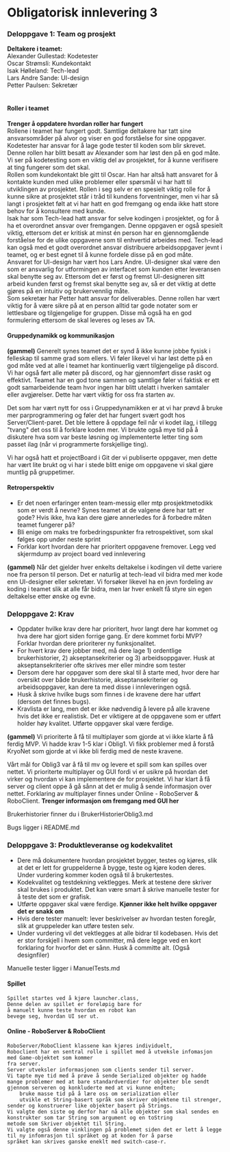 # Obligatorisk innlevering 3

### Deloppgave 1: Team og prosjekt

__Deltakere i teamet:__  
Alexander Gullestad: Kodetester  
Oscar Strømsli: Kundekontakt    
Isak Hølleland: Tech-lead   
Lars Andre Sande: UI-design     
Petter Paulsen: Sekretær
<br>
<br>
#### Roller i teamet

__Trenger å oppdatere hvordan roller har fungert__  
Rollene i teamet har fungert godt. Samtlige deltakere har tatt sine ansvarsområder
på alvor og viser en god forståelse for sine oppgaver. <br> Kodetester har ansvar for å lage gode tester til koden som blir skrevet. Denne rollen har blitt besatt av Alexander som har løst den på en god måte. 
Vi ser på kodetesting som en viktig del av 
prosjektet, for å kunne verifisere at ting fungerer som det skal. <br> Rollen som kundekontakt ble gitt til Oscar. Han har altså
hatt ansvaret for å kontakte kunden med ulike problemer eller spørsmål vi har hatt til utviklingen av prosjektet. Rollen i seg selv
er en spesielt viktig rolle for å kunne sikre at prosjektet står i tråd til kundens forventninger, men vi har så langt i prosjektet følt at vi har hatt
en god fremgang og enda ikke hatt store behov for å konsultere med kunde. <br> 
Isak har som Tech-lead hatt ansvar for selve kodingen i prosjektet, og for å ha et overordnet ansvar over fremgangen. Denne oppgaven er også spesielt viktig, ettersom
det er kritisk at minst én person har en gjennomgående forståelse for de ulike oppgavene som til enhvertid arbeides med. Tech-lead kan også med et godt overordnet ansvar
distribuere arbeidsoppgaver jevnt i teamet, og er best egnet til å kunne fordele disse på en god måte. <br>
Ansvaret for UI-design har vært hos Lars Andre. UI-designer skal være den som er ansvarlig for utformingen av interfacet som kunden etter leveransen skal benytte seg av. Ettersom
det er først og fremst UI-designeren sitt arbeid kunden først og fremst skal benytte seg av, så er det viktig at dette gjøres på en intuitiv og brukervennlig måte. <br>
Som sekretær har Petter hatt ansvar for deliverables. Denne rollen har vært viktig for å være sikre på at en person alltid tar gode notater som er lettlesbare og tilgjengelige for gruppen. Disse må også ha en god formulering ettersom de skal leveres og leses av TA.

#### Gruppedynamikk og kommunikasjon

__(gammel)__ Generelt synes teamet det er synd å ikke kunne jobbe fysisk i felleskap til samme grad som ellers. Vi føler likevel vi har løst dette på en god måte ved at alle i teamet har kontinuerlig
vært tilgjengelige på discord. Vi har også ført alle møter på discord, og har gjennomført disse raskt og effektivt. Teamet har en god tone sammen og samtlige føler vi faktisk er ett godt samarbeidende team hvor ingen har blitt utelatt
i hverken samtaler eller avgjørelser. Dette har vært viktig for oss fra starten av.

Det som har vært nytt for oss i Gruppedynamikken er at vi har prøvd å bruke mer parprogrammering og føler det har fungert svært godt hos Server/Client-paret.
Det ble lettere å oppdage feil når vi kodet ilag, i tillegg "tvang" det oss til å forklare koden mer. Vi brukte også mye tid på å diskutere hva som var beste
løsning og implementerte letter ting som passet ilag (når vi programmerte forskjellige ting).

Vi har også hatt et projectBoard i Git der vi publiserte oppgaver, men dette har vært lite brukt og vi har i stede blitt enige om oppgavene vi skal gjøre muntlig på
gruppetimer.

#### Retroperspektiv
- Er det noen erfaringer enten team-messig eller mtp prosjektmetodikk som er verdt å nevne? Synes
teamet at de valgene dere har tatt er gode? Hvis ikke, hva kan dere gjøre annerledes for å forbedre
måten teamet fungerer på?
- Bli enige om maks tre forbedringspunkter fra retrospektivet, som skal følges opp under neste sprint
- Forklar kort hvordan dere har prioritert oppgavene fremover. Legg ved skjermdump av project board
ved innlevering

__(gammel)__ Når det gjelder hver enkelts deltakelse i kodingen vil dette variere noe fra person til person. Det er naturlig at tech-lead vil bidra med mer kode enn UI-designer eller sekretær. Vi forsøker likevel ha en jevn fordeling av koding i teamet
slik at alle får bidra, men lar hver enkelt få styre sin egen deltakelse etter ønske og evne. 

### Deloppgave 2: Krav
- Oppdater hvilke krav dere har prioritert, hvor langt dere har kommet og hva dere har gjort siden forrige gang. Er dere kommet forbi MVP? Forklar hvordan dere prioriterer ny funksjonalitet.
- For hvert krav dere jobber med, må dere lage 1) ordentlige brukerhistorier, 2) akseptansekriterier og 3) arbeidsoppgaver. Husk at akseptansekriterier ofte skrives mer eller mindre som tester
- Dersom dere har oppgaver som dere skal til å starte med, hvor dere har oversikt over både brukerhistorie, akseptansekriterier og arbeidsoppgaver, kan dere ta med disse i innleveringen også.
- Husk å skrive hvilke bugs som finnes i de kravene dere har utført (dersom det finnes bugs).
- Kravlista er lang, men det er ikke nødvendig å levere på alle kravene hvis det ikke er realistisk. Det er viktigere at de oppgavene som er utført holder høy kvalitet. Utførte oppgaver skal være ferdige.

__(gammel)__ Vi prioriterte å få til multiplayer som gjorde at vi ikke klarte å få ferdig MVP. Vi hadde krav 1-5 klar i Oblig1. Vi fikk problemer med å forstå KryoNet som gjorde at vi ikke bli ferdig med de neste kravene. 

Vårt mål for Oblig3 var å få til mv og levere et spill som kan spilles over nettet. Vi prioriterte multiplayer og GUI fordi vi er usikre på hvordan det virker og hvordan vi kan implementere de for prosjektet. Vi har klart å få   
server og client oppe å gå sånn at det er mulig å sende informasjon over nettet. Forklaring av multiplayer finnes under Online - RoboServer & RoboClient. __Trenger informasjon om fremgang med GUI her__ 

Brukerhistorier finner du i BrukerHistorierOblig3.md

Bugs ligger i README.md

### Deloppgave 3: Produktleveranse og kodekvalitet
- Dere må dokumentere hvordan prosjektet bygger, testes og kjøres, slik at det er lett for gruppelderne å bygge, teste og kjøre koden deres. Under vurdering kommer koden også til å brukertestes.
- Kodekvalitet og testdekning vektlegges. Merk at testene dere skriver skal brukes i produktet. Det kan være smart å skrive manuelle tester for å teste det som er grafisk.
- Utførte oppgaver skal være ferdige. __Kjønner ikke helt hvilke oppgaver det er snakk om__
- Hvis dere tester manuelt: lever beskrivelser av hvordan testen foregår, slik at gruppeleder kan utføre testen selv.
- Under vurdering vil det vektlegges at alle bidrar til kodebasen. Hvis det er stor forskjell i hvem som committer, må dere legge ved en kort forklaring for hvorfor det er sånn. Husk å committe alt. (Også designfiler)

Manuelle tester ligger i ManuelTests.md
#### Spillet
    Spillet startes ved å kjøre launcher.class,
    Denne delen av spillet er foreløpig bare for
    å manuelt kunne teste hvordan en robot kan
    bevege seg, hvordan UI ser ut.

#### Online - RoboServer & RoboClient
    RoboServer/RoboClient klassene kan kjøres individuelt,
    Roboclient har en sentral rolle i spillet med å utveksle infomasjon med Game-objektet som kommer
    fra server.
    Server utveksler informasjonen som clients sender til server.
    Vi tapte mye tid med å prøve å sende Serialized objekter og hadde mange problemer med at bare standardverdier for objekter ble sendt
    gjennom serveren og konkluderte med at vi kunne endten;
        bruke masse tid på å lære oss om serialization eller 
        utvikle et String-basert språk som skriver objektene til strenger, sender og konstruerer like objekter basert på Strings.
    Vi valgte den siste og derfor har nå alle objekter som skal sendes en konstrukter som tar String som argument og en toString
    metode som Skriver objektet til String.
    Vi valgte også denne vinklingen på problemet siden det er lett å legge til ny infomrasjon til språket og at koden for å parse
    språket kan skrives ganske eneklt med switch-case-r.
